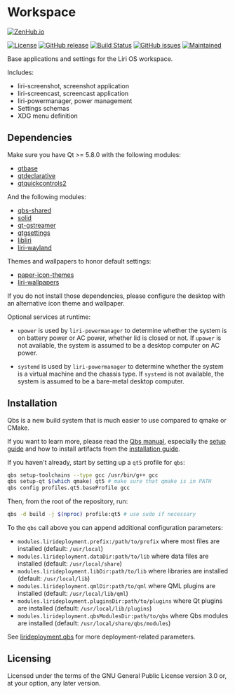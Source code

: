 Workspace
=========

[![ZenHub.io](https://img.shields.io/badge/supercharged%20by-zenhub.io-blue.svg)](https://zenhub.io)

[![License](https://img.shields.io/badge/license-GPLv3.0-blue.svg)](https://www.gnu.org/licenses/gpl-3.0.html)
[![GitHub release](https://img.shields.io/github/release/lirios/workspace.svg)](https://github.com/lirios/workspace)
[![Build Status](https://travis-ci.org/lirios/workspace.svg?branch=develop)](https://travis-ci.org/lirios/workspace)
[![GitHub issues](https://img.shields.io/github/issues/lirios/workspace.svg)](https://github.com/lirios/workspace/issues)
[![Maintained](https://img.shields.io/maintenance/yes/2018.svg)](https://github.com/lirios/workspace/commits/develop)

Base applications and settings for the Liri OS workspace.

Includes:

* liri-screenshot, screenshot application
* liri-screencast, screencast application
* liri-powermanager, power management
* Settings schemas
* XDG menu definition

## Dependencies

Make sure you have Qt >= 5.8.0 with the following modules:

 * [qtbase](http://code.qt.io/cgit/qt/qtbase.git)
 * [qtdeclarative](http://code.qt.io/cgit/qt/qtdeclarative.git)
 * [qtquickcontrols2](http://code.qt.io/cgit/qt/qtquickcontrols2.git)

And the following modules:

 * [qbs-shared](https://github.com/lirios/qbs-shared.git)
 * [solid](http://quickgit.kde.org/?p=solid.git)
 * [qt-gstreamer](https://cgit.freedesktop.org/gstreamer/qt-gstreamer)
 * [qtgsettings](https://github.com/lirios/qtgsettings.git)
 * [libliri](https://github.com/lirios/libliri.git)
 * [liri-wayland](https://github.com/lirios/wayland.git)

Themes and wallpapers to honor default settings:

 * [paper-icon-themes](https://github.com/snwh/paper-icon-theme)
 * [liri-wallpapers](https://github.com/lirios/wallpapers)

If you do not install those dependencies, please configure the desktop with an
alternative icon theme and wallpaper.

Optional services at runtime:

 * `upower` is used by `liri-powermanager` to determine whether the
   system is on battery power or AC power, whether lid is closed or not.
   If `upower` is not available, the system is assumed to be a desktop
   computer on AC power.

 * `systemd` is used by `liri-powermanager` to determine whether
   the system is a virtual machine and the chassis type.
   If `systemd` is not available, the system is assumed to be
   a bare-metal desktop computer.

## Installation

Qbs is a new build system that is much easier to use compared to qmake or CMake.

If you want to learn more, please read the [Qbs manual](http://doc.qt.io/qbs/index.html),
especially the [setup guide](http://doc.qt.io/qbs/configuring.html) and how to install artifacts
from the [installation guide](http://doc.qt.io/qbs/installing-files.html).

If you haven't already, start by setting up a `qt5` profile for `qbs`:

```sh
qbs setup-toolchains --type gcc /usr/bin/g++ gcc
qbs setup-qt $(which qmake) qt5 # make sure that qmake is in PATH
qbs config profiles.qt5.baseProfile gcc
```

Then, from the root of the repository, run:

```sh
qbs -d build -j $(nproc) profile:qt5 # use sudo if necessary
```

To the `qbs` call above you can append additional configuration parameters:

 * `modules.lirideployment.prefix:/path/to/prefix` where most files are installed (default: `/usr/local`)
 * `modules.lirideployment.dataDir:path/to/lib` where data files are installed (default: `/usr/local/share`)
 * `modules.lirideployment.libDir:path/to/lib` where libraries are installed (default: `/usr/local/lib`)
 * `modules.lirideployment.qmlDir:path/to/qml` where QML plugins are installed (default: `/usr/local/lib/qml`)
 * `modules.lirideployment.pluginsDir:path/to/plugins` where Qt plugins are installed (default: `/usr/local/lib/plugins`)
 * `modules.lirideployment.qbsModulesDir:path/to/qbs` where Qbs modules are installed (default: `/usr/local/share/qbs/modules`)

See [lirideployment.qbs](https://github.com/lirios/qbs-shared/blob/develop/modules/lirideployment/lirideployment.qbs)
for more deployment-related parameters.

## Licensing

Licensed under the terms of the GNU General Public License version 3.0 or,
at your option, any later version.
